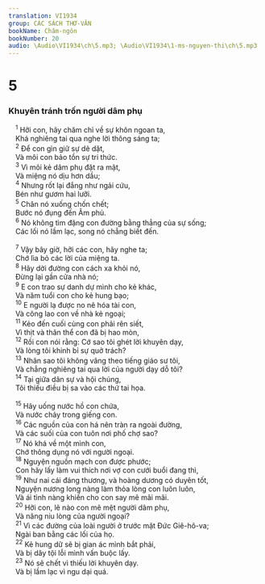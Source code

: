 ```yaml
---
translation: VI1934
group: CÁC SÁCH THƠ-VĂN
bookName: Châm-ngôn 
bookNumber: 20
audio: \Audio\VI1934\ch\5.mp3; \Audio\VI1934\1-ms-nguyen-thi\ch\5.mp3
---
```


<div class="title"><h1>5</h1><h3>Khuyên tránh trốn người dâm phụ</h3></div>
<span class="verse ch_5_1"> <sup>1</sup> Hỡi con, hãy chăm chỉ về sự khôn ngoan ta, <br/> Khá nghiêng tai qua nghe lời thông sáng ta; <br/></span>
<span class="verse ch_5_2"> <sup>2</sup> Để con gìn giữ sự dẽ dặt, <br/> Và môi con bảo tồn sự tri thức. <br/></span>
<span class="verse ch_5_3"> <sup>3</sup> Vì môi kẻ dâm phụ đặt ra mật, <br/> Và miệng nó dịu hơn dầu; <br/></span>
<span class="verse ch_5_4"> <sup>4</sup> Nhưng rốt lại đắng như ngải cứu, <br/> Bén như gươm hai lưỡi. <br/></span>
<span class="verse ch_5_5"> <sup>5</sup> Chân nó xuống chốn chết; <br/> Bước nó đụng đến Âm phủ. <br/></span>
<span class="verse ch_5_6"> <sup>6</sup> Nó không tìm đặng con đường bằng thẳng của sự sống; <br/> Các lối nó lầm lạc, song nó chẳng biết đến. <br/> <br/></span>
<span class="verse ch_5_7"> <sup>7</sup> Vậy bây giờ, hỡi các con, hãy nghe ta; <br/> Chớ lìa bỏ các lời của miệng ta. <br/></span>
<span class="verse ch_5_8"> <sup>8</sup> Hãy dời đường con cách xa khỏi nó, <br/> Đừng lại gần cửa nhà nó; <br/></span>
<span class="verse ch_5_9"> <sup>9</sup> E con trao sự danh dự mình cho kẻ khác, <br/> Và năm tuổi con cho kẻ hung bạo; <br/></span>
<span class="verse ch_5_10"> <sup>10</sup> E người lạ được no nê hóa tài con, <br/> Và công lao con về nhà kẻ ngoại; <br/></span>
<span class="verse ch_5_11"> <sup>11</sup> Kẻo đến cuối cùng con phải rên siết, <br/> Vì thịt và thân thể con đã bị hao mòn, <br/></span>
<span class="verse ch_5_12"> <sup>12</sup> Rồi con nói rằng: Cớ sao tôi ghét lời khuyên dạy, <br/> Và lòng tôi khinh bỉ sự quở trách? <br/></span>
<span class="verse ch_5_13"> <sup>13</sup> Nhân sao tôi không vâng theo tiếng giáo sư tôi, <br/> Và chẳng nghiêng tai qua lời của người dạy dỗ tôi? <br/></span>
<span class="verse ch_5_14"> <sup>14</sup> Tại giữa dân sự và hội chúng, <br/> Tôi thiếu điều bị sa vào các thứ tai họa. <br/> <br/></span>
<span class="verse ch_5_15"> <sup>15</sup> Hãy uống nước hồ con chứa, <br/> Và nước chảy trong giếng con. <br/></span>
<span class="verse ch_5_16"> <sup>16</sup> Các nguồn của con há nên tràn ra ngoài đường, <br/> Và các suối của con tuôn nơi phố chợ sao? <br/></span>
<span class="verse ch_5_17"> <sup>17</sup> Nó khá về một mình con, <br/> Chớ thông dụng nó với người ngoại. <br/></span>
<span class="verse ch_5_18"> <sup>18</sup> Nguyện nguồn mạch con được phước; <br/> Con hãy lấy làm vui thích nơi vợ con cưới buổi đang thì, <br/></span>
<span class="verse ch_5_19"> <sup>19</sup> Như nai cái đáng thương, và hoàng dương có duyên tốt, <br/> Nguyện nương long nàng làm thỏa lòng con luôn luôn, <br/> Và ái tình nàng khiến cho con say mê mãi mãi. <br/></span>
<span class="verse ch_5_20"> <sup>20</sup> Hỡi con, lẽ nào con mê mệt người dâm phụ, <br/> Và nâng niu lòng của người ngoại? <br/></span>
<span class="verse ch_5_21"> <sup>21</sup> Vì các đường của loài người ở trước mặt Đức Giê-hô-va; <br/> Ngài ban bằng các lối của họ. <br/></span>
<span class="verse ch_5_22"> <sup>22</sup> Kẻ hung dữ sẽ bị gian ác mình bắt phải, <br/> Và bị dây tội lỗi mình vấn buộc lấy. <br/></span>
<span class="verse ch_5_23"> <sup>23</sup> Nó sẽ chết vì thiếu lời khuyên dạy. <br/> Và bị lầm lạc vì ngu dại quá. <br/></span>
